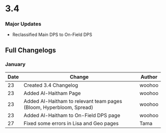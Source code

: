 # 3.4

### Major Updates

* Reclassified Main DPS to On-Field DPS

## Full Changelogs

### January

| Date | Change                                                              | Author |
| ---- | ------------------------------------------------------------------- | ------ |
| 23   | Created 3.4 Changelog                                               | woohoo |
| 23   | Added Al-Haitham Page                                               | woohoo |
| 23   | Added Al-Haitham to relevant team pages (Bloom, Hyperbloom, Spread) | woohoo |
| 23   | Added Al-Haitham to On-Field DPS page                               | woohoo |
| 27   | Fixed some errors in Lisa and Geo pages                             | Tama   |

